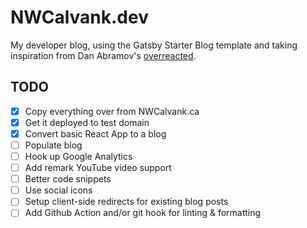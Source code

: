 # NWCalvank.dev

My developer blog, using the Gatsby Starter Blog template and taking inspiration from Dan Abramov's [overreacted](https://overreacted.io/).

## TODO
- [x] Copy everything over from NWCalvank.ca
- [x] Get it deployed to test domain
- [x] Convert basic React App to a blog
- [ ] Populate blog
- [ ] Hook up Google Analytics
- [ ] Add remark YouTube video support
- [ ] Better code snippets
- [ ] Use social icons
- [ ] Setup client-side redirects for existing blog posts
- [ ] Add Github Action and/or git hook for linting & formatting
